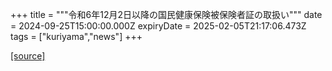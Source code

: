 +++
title = """令和6年12月2日以降の国民健康保険被保険者証の取扱い"""
date = 2024-09-25T15:00:00.000Z
expiryDate = 2025-02-05T21:17:06.473Z
tags = ["kuriyama","news"]
+++


[[source]](https://www.town.kuriyama.hokkaido.jp/soshiki/37/29390.html)

